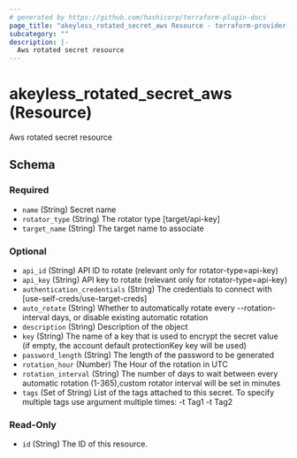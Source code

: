 ```yaml
---
# generated by https://github.com/hashicorp/terraform-plugin-docs
page_title: "akeyless_rotated_secret_aws Resource - terraform-provider-akeyless"
subcategory: ""
description: |-
  Aws rotated secret resource
---
```


# akeyless_rotated_secret_aws (Resource)

Aws rotated secret resource



<!-- schema generated by tfplugindocs -->
## Schema

### Required

- `name` (String) Secret name
- `rotator_type` (String) The rotator type [target/api-key]
- `target_name` (String) The target name to associate

### Optional

- `api_id` (String) API ID to rotate (relevant only for rotator-type=api-key)
- `api_key` (String) API key to rotate (relevant only for rotator-type=api-key)
- `authentication_credentials` (String) The credentials to connect with [use-self-creds/use-target-creds]
- `auto_rotate` (String) Whether to automatically rotate every --rotation-interval days, or disable existing automatic rotation
- `description` (String) Description of the object
- `key` (String) The name of a key that is used to encrypt the secret value (if empty, the account default protectionKey key will be used)
- `password_length` (String) The length of the password to be generated
- `rotation_hour` (Number) The Hour of the rotation in UTC
- `rotation_interval` (String) The number of days to wait between every automatic rotation (1-365),custom rotator interval will be set in minutes
- `tags` (Set of String) List of the tags attached to this secret. To specify multiple tags use argument multiple times: -t Tag1 -t Tag2

### Read-Only

- `id` (String) The ID of this resource.


